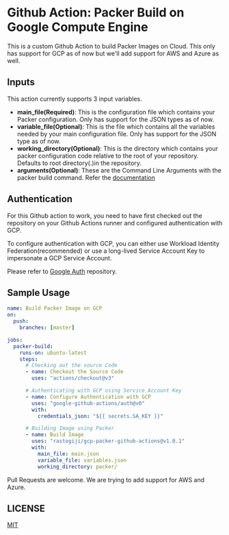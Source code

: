 # Github Action: Packer Build on Google Compute Engine

This is a custom Github Action to build Packer Images on Cloud. This only has support for GCP as of now but we'll add support for AWS and Azure as well.

## Inputs

This action currently supports 3 input variables.

- **main_file(Required)**: This is the configuration file which contains your Packer configuration. Only has support for the JSON types as of now.
- **variable_file(Optional)**: This is the file which contains all the variables needed by your main configuration file. Only has support for the JSON type as of now.
- **working_directory(Optional)**: This is the directory which contains your packer configuration code relative to the root of your repository. Defaults to root directory(.)in the repository.
- **arguments(Optional)**: These are the Command Line Arguments with the packer build command. Refer the [documentation](https://www.packer.io/docs/commands/build)

## Authentication

For this Github action to work, you need to have first checked out the repository on your Github Actions runner and configured authentication with GCP.

To configure authentication with GCP, you can either use Workload Identity Federation(recommended) or use a long-lived Service Account Key to impersonate a GCP Service Account.

Please refer to [Google Auth](https://github.com/google-github-actions/auth) repository.

## Sample Usage

```yaml
name: Build Packer Image on GCP
on:
  push:
    branches: [master]

jobs:
  packer-build:
    runs-on: ubuntu-latest
    steps:
      # Checking out the source Code
      - name: Checkout the Source Code
        uses: "actions/checkout@v3"

      # Authenticating with GCP using Service Account Key
      - name: Configure Authentication with GCP
        uses: "google-github-actions/auth@v0"
        with:
          credentials_json: "${{ secrets.SA_KEY }}"

      # Building Image using Packer
      - name: Build Image
        uses: "rastogiji/gcp-packer-github-actions@v1.0.1"
        with:
          main_file: main.json
          variable_file: variables.json
          working_directory: packer/
```

Pull Requests are welcome. We are trying to add support for AWS and Azure.

## LICENSE

[MIT](./LICENSE)
